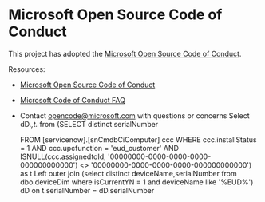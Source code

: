 # Microsoft Open Source Code of Conduct

This project has adopted the [Microsoft Open Source Code of Conduct](https://opensource.microsoft.com/codeofconduct/).

Resources:

- [Microsoft Open Source Code of Conduct](https://opensource.microsoft.com/codeofconduct/)
- [Microsoft Code of Conduct FAQ](https://opensource.microsoft.com/codeofconduct/faq/)
- Contact [opencode@microsoft.com](mailto:opencode@microsoft.com) with questions or concerns
Select dD.*,t.* from
(SELECT distinct serialNumber

  FROM [servicenow].[snCmdbCiComputer] ccc
  WHERE	ccc.installStatus = 1 
				  AND ccc.upcfunction = 'eud_customer'
				  AND ISNULL(ccc.assignedtoId, '00000000-0000-0000-0000-000000000000') <> '00000000-0000-0000-0000-000000000000') as t 
Left outer join (select distinct deviceName,serialNumber from dbo.deviceDim where isCurrentYN = 1 and deviceName like '%EUD%') dD
on t.serialNumber = dD.serialNumber
